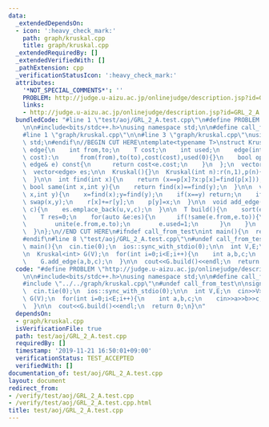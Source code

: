 ```yaml
---
data:
  _extendedDependsOn:
  - icon: ':heavy_check_mark:'
    path: graph/kruskal.cpp
    title: graph/kruskal.cpp
  _extendedRequiredBy: []
  _extendedVerifiedWith: []
  _pathExtension: cpp
  _verificationStatusIcon: ':heavy_check_mark:'
  attributes:
    '*NOT_SPECIAL_COMMENTS*': ''
    PROBLEM: http://judge.u-aizu.ac.jp/onlinejudge/description.jsp?id=GRL_2_A
    links:
    - http://judge.u-aizu.ac.jp/onlinejudge/description.jsp?id=GRL_2_A
  bundledCode: "#line 1 \"test/aoj/GRL_2_A.test.cpp\"\n#define PROBLEM \"http://judge.u-aizu.ac.jp/onlinejudge/description.jsp?id=GRL_2_A\"\
    \n\n#include<bits/stdc++.h>\nusing namespace std;\n\n#define call_from_test\n\
    #line 1 \"graph/kruskal.cpp\"\n\n#line 3 \"graph/kruskal.cpp\"\nusing namespace\
    \ std;\n#endif\n//BEGIN CUT HERE\ntemplate<typename T>\nstruct Kruskal{\n\n  struct\
    \ edge{\n    int from,to;\n    T cost;\n    int used;\n    edge(int from,int to,T\
    \ cost):\n      from(from),to(to),cost(cost),used(0){}\n    bool operator<(const\
    \ edge& e) const{\n      return cost<e.cost;\n    }\n  };\n  vector<int> r,p;\n\
    \  vector<edge> es;\n\n  Kruskal(){}\n  Kruskal(int n):r(n,1),p(n){\n    iota(p.begin(),p.end(),0);\n\
    \  }\n\n  int find(int x){\n    return (x==p[x]?x:p[x]=find(p[x]));\n  }\n\n \
    \ bool same(int x,int y){\n    return find(x)==find(y);\n  }\n\n  void unite(int\
    \ x,int y){\n    x=find(x);y=find(y);\n    if(x==y) return;\n    if(r[x]<r[y])\
    \ swap(x,y);\n    r[x]+=r[y];\n    p[y]=x;\n  }\n\n  void add_edge(int u,int v,T\
    \ c){\n    es.emplace_back(u,v,c);\n  }\n\n  T build(){\n    sort(es.begin(),es.end());\n\
    \    T res=0;\n    for(auto &e:es){\n      if(!same(e.from,e.to)){\n        res+=e.cost;\n\
    \        unite(e.from,e.to);\n        e.used=1;\n      }\n    }\n    return res;\n\
    \  }\n};\n//END CUT HERE\n#ifndef call_from_test\nint main(){\n  return 0;\n}\n\
    #endif\n#line 8 \"test/aoj/GRL_2_A.test.cpp\"\n#undef call_from_test\n\nsigned\
    \ main(){\n  cin.tie(0);\n  ios::sync_with_stdio(0);\n\n  int V,E;\n  cin>>V>>E;\n\
    \n  Kruskal<int> G(V);\n  for(int i=0;i<E;i++){\n    int a,b,c;\n    cin>>a>>b>>c;\n\
    \    G.add_edge(a,b,c);\n  }\n\n  cout<<G.build()<<endl;\n  return 0;\n}\n"
  code: "#define PROBLEM \"http://judge.u-aizu.ac.jp/onlinejudge/description.jsp?id=GRL_2_A\"\
    \n\n#include<bits/stdc++.h>\nusing namespace std;\n\n#define call_from_test\n\
    #include \"../../graph/kruskal.cpp\"\n#undef call_from_test\n\nsigned main(){\n\
    \  cin.tie(0);\n  ios::sync_with_stdio(0);\n\n  int V,E;\n  cin>>V>>E;\n\n  Kruskal<int>\
    \ G(V);\n  for(int i=0;i<E;i++){\n    int a,b,c;\n    cin>>a>>b>>c;\n    G.add_edge(a,b,c);\n\
    \  }\n\n  cout<<G.build()<<endl;\n  return 0;\n}\n"
  dependsOn:
  - graph/kruskal.cpp
  isVerificationFile: true
  path: test/aoj/GRL_2_A.test.cpp
  requiredBy: []
  timestamp: '2019-11-21 16:50:01+09:00'
  verificationStatus: TEST_ACCEPTED
  verifiedWith: []
documentation_of: test/aoj/GRL_2_A.test.cpp
layout: document
redirect_from:
- /verify/test/aoj/GRL_2_A.test.cpp
- /verify/test/aoj/GRL_2_A.test.cpp.html
title: test/aoj/GRL_2_A.test.cpp
---
```

